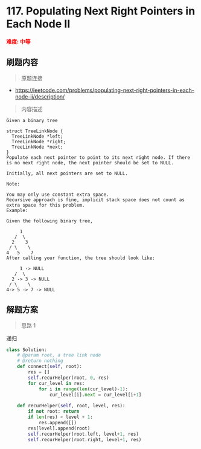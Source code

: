 #  117. Populating Next Right Pointers in Each Node II
**<font color=red>难度: 中等</font>**

## 刷题内容

> 原题连接

* https://leetcode.com/problems/populating-next-right-pointers-in-each-node-ii/description/

> 内容描述

```
Given a binary tree

struct TreeLinkNode {
  TreeLinkNode *left;
  TreeLinkNode *right;
  TreeLinkNode *next;
}
Populate each next pointer to point to its next right node. If there is no next right node, the next pointer should be set to NULL.

Initially, all next pointers are set to NULL.

Note:

You may only use constant extra space.
Recursive approach is fine, implicit stack space does not count as extra space for this problem.
Example:

Given the following binary tree,

     1
   /  \
  2    3
 / \    \
4   5    7
After calling your function, the tree should look like:

     1 -> NULL
   /  \
  2 -> 3 -> NULL
 / \    \
4-> 5 -> 7 -> NULL
```

## 解题方案

> 思路 1

递归

```python
class Solution:
    # @param root, a tree link node
    # @return nothing
    def connect(self, root):
        res = []
        self.recurHelper(root, 0, res)
        for cur_level in res:
            for i in range(len(cur_level)-1):
                cur_level[i].next = cur_level[i+1]     
    
    def recurHelper(self, root, level, res):
        if not root: return
        if len(res) < level + 1:
            res.append([])
        res[level].append(root)
        self.recurHelper(root.left, level+1, res)
        self.recurHelper(root.right, level+1, res)
```




